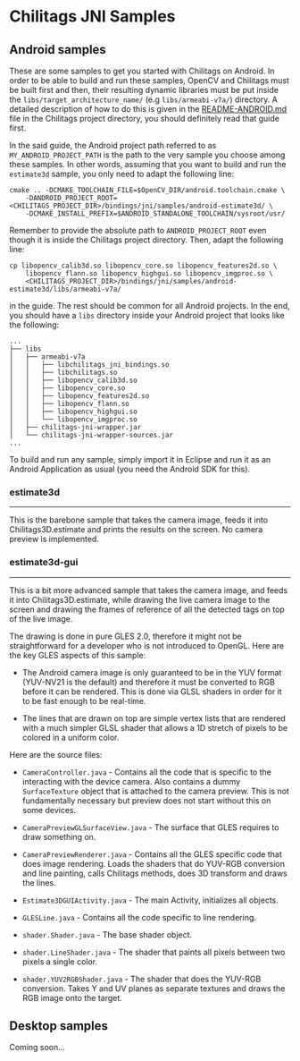 Chilitags JNI Samples
=====================

Android samples
---------------

These are some samples to get you started with Chilitags on Android. In order 
to be able to build and run these samples, OpenCV and Chilitags must be built 
first and then, their resulting dynamic libraries must be put inside the 
`libs/target_architecture_name/` (e.g `libs/armeabi-v7a/`) directory. A 
detailed description of how to do this is given in the 
[README-ANDROID.md](../README-ANDROID.md) file in the Chilitags project
directory, you should definitely read that guide first. 

In the said guide, the Android project path referred to as 
`MY_ANDROID_PROJECT_PATH` is the path to the very sample you choose among 
these samples. In other words, assuming that you want to build and run the 
`estimate3d` sample, you only need to adapt the following line:

```
cmake .. -DCMAKE_TOOLCHAIN_FILE=$OpenCV_DIR/android.toolchain.cmake \
	-DANDROID_PROJECT_ROOT=<CHILITAGS_PROJECT_DIR>/bindings/jni/samples/android-estimate3d/ \
	-DCMAKE_INSTALL_PREFIX=$ANDROID_STANDALONE_TOOLCHAIN/sysroot/usr/
```

Remember to provide the absolute path to `ANDROID_PROJECT_ROOT` even though it
is inside the Chilitags project directory. Then, adapt the following line:

```
cp libopencv_calib3d.so libopencv_core.so libopencv_features2d.so \
	libopencv_flann.so libopencv_highgui.so libopencv_imgproc.so \
	<CHILITAGS_PROJECT_DIR>/bindings/jni/samples/android-estimate3d/libs/armeabi-v7a/
```

in the guide. The rest should be common for all Android projects. In the end,
you should have a `libs` directory inside your Android project that looks like
the following:

```
...
├── libs
│   ├── armeabi-v7a
│   │   ├── libchilitags_jni_bindings.so
│   │   ├── libchilitags.so
│   │   ├── libopencv_calib3d.so
│   │   ├── libopencv_core.so
│   │   ├── libopencv_features2d.so
│   │   ├── libopencv_flann.so
│   │   ├── libopencv_highgui.so
│   │   └── libopencv_imgproc.so
│   ├── chilitags-jni-wrapper.jar
│   └── chilitags-jni-wrapper-sources.jar
...
```

To build and run any sample, simply import it in Eclipse and run it as an
Android Application as usual (you need the Android SDK for this). 

### estimate3d
--------------

This is the barebone sample that takes the camera image, feeds it into
Chilitags3D.estimate and prints the results on the screen. No camera preview is
implemented.

### estimate3d-gui
------------------

This is a bit more advanced sample that takes the camera image, and feeds it 
into Chilitags3D.estimate, while drawing the live camera image to the screen
and drawing the frames of reference of all the detected tags on top of the live
image. 

The drawing is done in pure GLES 2.0, therefore it might not be straightforward
for a developer who is not introduced to OpenGL. Here are the key GLES aspects
of this sample: 

- The Android camera image is only guaranteed to be in the YUV format
(YUV-NV21 is the default) and therefore it must be converted to RGB before it
can be rendered. This is done via GLSL shaders in order for it to be fast
enough to be real-time. 

- The lines that are drawn on top are simple vertex lists that are rendered
with a much simpler GLSL shader that allows a 1D stretch of pixels to be
colored in a uniform color.

Here are the source files:

- `CameraController.java` - Contains all the code that is specific to the
interacting with the device camera. Also contains a  dummy `SurfaceTexture`
object that is attached to the camera preview. This is not fundamentally
necessary but preview does not start without this on some devices.

- `CameraPreviewGLSurfaceView.java` - The surface that GLES requires to draw
something on.

- `CameraPreviewRenderer.java` - Contains all the GLES specific code that does
image rendering. Loads the shaders that do YUV-RGB conversion and line
painting, calls Chilitags methods, does 3D transform and draws the lines.

- `Estimate3DGUIActivity.java` - The main Activity, initializes all objects.

- `GLESLine.java` - Contains all the code specific to line rendering. 

- `shader.Shader.java` - The base shader object.

- `shader.LineShader.java` - The shader that paints all pixels between two
pixels a single color.

- `shader.YUV2RGBShader.java` - The shader that does the YUV-RGB conversion. 
Takes Y and UV planes as separate textures and draws the RGB image onto the 
target. 

Desktop samples
---------------

Coming soon...
